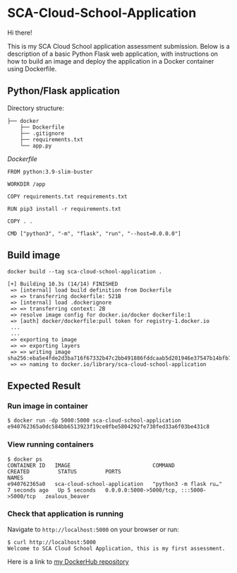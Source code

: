 # SCA-Cloud-School-Application
Hi there! 

This is my SCA Cloud School application assessment submission. Below is a description of a basic Python Flask web application, with instructions on how to build an image and deploy the application in a Docker container using Dockerfile.
## Python/Flask application
Directory structure:
```
├── docker
    ├── Dockerfile
    ├── .gitignore
    ├── requirements.txt
    └── app.py
```
*Dockerfile*
```
FROM python:3.9-slim-buster

WORKDIR /app

COPY requirements.txt requirements.txt

RUN pip3 install -r requirements.txt

COPY . .

CMD ["python3", "-m", "flask", "run", "--host=0.0.0.0"]
```

## Build image
`docker build --tag sca-cloud-school-application .`

```
[+] Building 10.3s (14/14) FINISHED
 => [internal] load build definition from Dockerfile 
 => => transferring dockerfile: 521B  
 => [internal] load .dockerignore
 => => transferring context: 2B                        
 => resolve image config for docker.io/docker dockerfile:1
 => [auth] docker/dockerfile:pull token for registry-1.docker.io
 ...
 ...
 => exporting to image
 => => exporting layers
 => => writing image sha256:eba5e4fde2d3ba716f67332b47c2bb491886fddcaab5d201946e37547b14bfb7
 => => naming to docker.io/library/sca-cloud-school-application
```

## Expected Result
### Run image in container
```
$ docker run -dp 5000:5000 sca-cloud-school-application
e940762365a0dc584bb6513923f19ce0fbe5804292fe730fed33a6f03be431c8
```
### View running containers
```
$ docker ps
CONTAINER ID   IMAGE                          COMMAND                  CREATED         STATUS         PORTS                                       NAMES
e940762365a0   sca-cloud-school-application   "python3 -m flask ru…"   7 seconds ago   Up 5 seconds   0.0.0.0:5000->5000/tcp, :::5000->5000/tcp   zealous_beaver
```

### Check that application is running
Navigate to `http://localhost:5000` on your browser or run:
```
$ curl http://localhost:5000
Welcome to SCA Cloud School Application, this is my first assessment.
```

Here is a link to [my DockerHub repository](https://hub.docker.com/repository/docker/masterziii/sca-cloud-school-application)